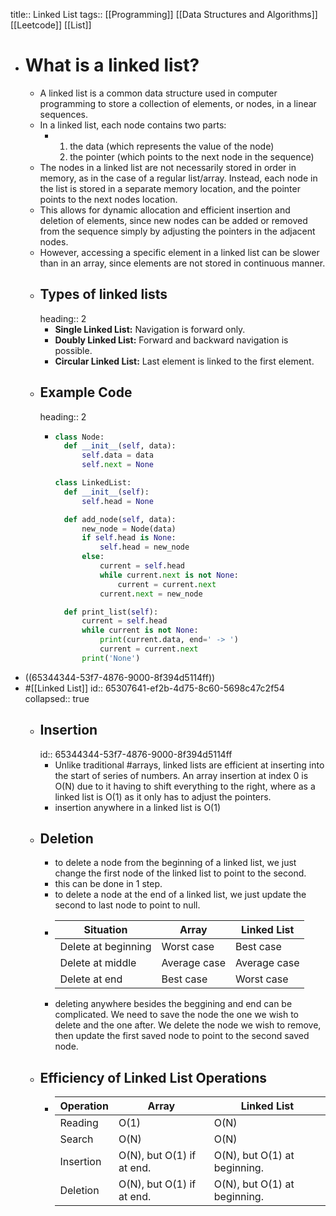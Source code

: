 title:: Linked List
tags:: [[Programming]] [[Data Structures and Algorithms]] [[Leetcode]] [[List]]

- # What is a linked list?
	- A linked list is a common data structure used in computer programming to store a collection of elements, or nodes, in a linear sequences.
	- In a linked list, each node contains two parts:
		- 1. the data (which represents the value of the node)
		  2. the pointer (which points to the next node in the sequence)
	- The nodes in a linked list are not necessarily stored in order in memory, as in the case of a regular list/array. Instead, each node in the list is stored in a separate memory location, and the pointer points to the next nodes location.
	- This allows for dynamic allocation and efficient insertion and deletion of elements, since new nodes can be added or removed from the sequence simply by adjusting the pointers in the adjacent nodes.
	- However, accessing a specific element in a linked list can be slower than in an array, since elements are not stored in continuous manner.
	- ## Types of linked lists
	  heading:: 2
		- **Single Linked List:** Navigation is forward only.
		- **Doubly Linked List:** Forward and backward navigation is possible.
		- **Circular Linked List:** Last element is linked to the first element.
	- ## Example Code
	  heading:: 2
		- ```python
		  class Node:
		    def __init__(self, data):
		        self.data = data
		        self.next = None
		  
		  class LinkedList:
		    def __init__(self):
		        self.head = None
		  
		    def add_node(self, data):
		        new_node = Node(data)
		        if self.head is None:
		            self.head = new_node
		        else:
		            current = self.head
		            while current.next is not None:
		                current = current.next
		            current.next = new_node
		  
		    def print_list(self):
		        current = self.head
		        while current is not None:
		            print(current.data, end=' -> ')
		            current = current.next
		        print('None')
		  
		  ```
- ((65344344-53f7-4876-9000-8f394d5114ff))
- #[[Linked List]]
  id:: 65307641-ef2b-4d75-8c60-5698c47c2f54
  collapsed:: true
	- ## Insertion
	  id:: 65344344-53f7-4876-9000-8f394d5114ff
		- Unlike traditional #arrays, linked lists are efficient at inserting into the start of series of numbers. An array insertion at index 0 is O(N) due to it having to shift everything to the right, where as a linked list is O(1) as it only has to adjust the pointers.
		- insertion anywhere in a linked list is O(1)
	- ## Deletion
		- to delete a node from the beginning of a linked list, we just change the first node of the linked list to point to the second.
		- this can be done in 1 step.
		- to delete a node at the end of a linked list, we just update the second to last node to point to null.
		- | Situation | Array | Linked List |
		  | --- | --- | --- |
		  | Delete at beginning | Worst case | Best case |
		  | Delete at middle | Average case | Average case |
		  | Delete at end | Best case | Worst case |
		- deleting anywhere besides the beggining and end can be complicated. We need to save the node the one we wish to delete and the one after. We delete the node we wish to remove, then update the first saved node to point to the second saved node.
	- ## Efficiency of Linked List Operations
		- | Operation | Array | Linked List |
		  | --- | --- | --- |
		  | Reading | O(1) | O(N) |
		  | Search | O(N) | O(N) |
		  | Insertion | O(N), but O(1) if at end. | O(N), but O(1) at beginning. |
		  | Deletion | O(N), but O(1) if at end. | O(N), but O(1) at beginning. |